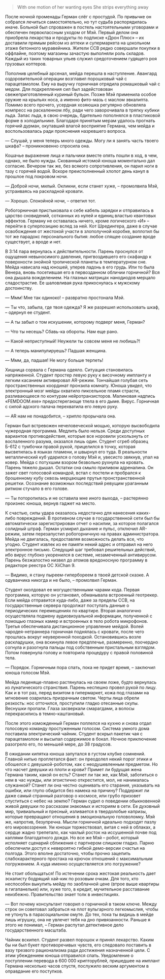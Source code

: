 > With one motion of her wanting eyes She strips everything away

После ночной променады Герман слёг с простудой. По привычке он собрался лечиться самостоятельно, но тут судьба распорядилась иначе. Больной был спроважен в постель настоятельными уговорами и обеспечен первоклассным уходом от Мэй. Первый делом она приобрела лекарства и продукты по подписке «Дрон Плюс» – их доставили прямым рейсом из аптеки и супермаркета на цокольном этаже бетонного муравейника. Жители ССВ редко совершали покупки в оффлайне, поэтому магазины зачастую выполняли роль складов. Каждый из таких товарных ульев служил средоточением гудящего роя грузовых коптеров.

Пополнив целебный арсенал, мейда перешла в наступление. Авангард оздоровительной операции возглавил порошковый чай с парацетамолом. Ему на выручку горничная отрядила ромашковый чай с медом. Для подкрепления сил был задейстовован свежеприготовленный куриный бульон. Позже Мэй применила особое оружие на крыльях носа, а именно фито-мазь с маслом эвкалипта. Помимо всего прочего, усердная хозяюшка регулярно обновляла компресс на раскаленном лбу, ради чего заворочивала в тряпку кубики льда. Запас льда, в свою очередь, бдительно пополнялся в пластиковой форме в холодильнике. Благодаря принятым мерам удалось прогнать горячий дурман, окутавший влагой восприятие Германа, чем мейда и воспользовалась ради прояснения назревшего вопроса.

— Слушай, у меня теперь много одежды. Могу ли я занять часть твоего шкафа? – проникновенно спросила она.

Кошачье выражение лица и пальчики вместе опять пошли в ход, в чем, однако, не было нужды. Скованный истомой юноша моментально дал согласие. Вечером так же, без всякого сопротивления, он парил ноги в тазу с горячей водой. Вскоре преисполненный хлопот день канул в прошлое под покровом ночи.

— Доброй ночи, милый. Окликни, если станет хуже, – промолвила Мэй, устраиваясь на раскладной кровати.

— Хорошо. Спокойной ночи, – ответил тот.

Робогорничная пристыковала к себе кабель зарядки и отправилась в царство сновидений, сотканных из нулей и единиц властью квантовых эффектов. Герману не оставалась ничего, кроме логического «И» – перейти в суперпозицию вслед за ней. Кот Шредингера, даже в случае освобождения от жестокой участи в злополучной коробке, воплотил бы тот же парадокс персонального бытия: любое спящее создание вроде существует, а вроде и нет.

В 3:14 пара вернулась к действительности. Парень проснулся от ощущения невыносимого давления, пригвоздившего его скафандр к поверхности знойной тропической планеты в температурном сне. Мейда нависала над юношей, уперев ладонь в его грудь. Или то была Венера, вновь посетившая его в первозданном обличии горничной? Вся она дышала вожделением. На глазных матрицах нанодиодов мерцало сладострастие. Ее шаловливая рука прикоснулась к мужскому достоинству.

— Ммм! Мне так одиноко! – развратно простонала Мэй.

— Ты что, забыла, где твоя одежда? Я же разрешил использовать шкаф, – одернул ее студент.

— А ты забыл о том искушении, которому подверг меня, Герман?

— Что ты несешь? Сбавь-ка обороты. Нам еще рано.

— Какой неприступный! Неужели ты совсем меня не любишь?!

— А теперь манипулируешь? Падшая женщина.

— Ммм, да, падшая! Не могу больше терпеть!

Хищница сорвала с Германа одеяло. Ситуация становилась напряженной. Студент простер левую руку к височному импланту и легким касанием активировал AR-режим. Тончайшая голубая сеть пространственных координат пронзила комнату. Юноша увидел, что электронный мозг мейды охватило пиксельное пламя страсти, разливающееся по контурам нейротранзисторов. Малиновая надпись «FEMDOOM.ехе» предостерегающе тлела в его дыме. Вирус. Горничная с силой адского палача перехватила его левую руку.

— AR нам не понадобится, – хрипло прорычала она.

Герман был встревожен нечеловеческой мощью, которую высвободила чужеродная программа. Медлить было нельзя. Среди доступных вариантов противодействия, которые все норовили ускользнуть от воспаленного разума, оказался лишь один. Студент сгреб образец Б-612 с тумбочки правой рукой, прицелился в точку, которая высветилась в языках пламени, и швырнул его туда. В реальности металлический куб ударился о голову Мэй и, увесисто звякнув, упал на ковер. Мейда с потухшим взором безвольно рухнула на кровать. Парень тяжело дышал. Остатки сна смыло приливом адреналина. Он зажег свет голосовой командой, встал с постели и пробрался к брошенному кубу сквозь мерцающие прутья пронстранственной решетки. Осознание возможных последствий ревущим ураганным ритмом стучало в его голове.

— Ты поторопилась и не оставила мне иного выхода, – растерянно произнес юноша, вернув гаджет на место.

К счастью, силы удара оказалось недостачно для нанесения каких-либо повреждений. В противном случае в государственной сети был бы автоматически зарегистрирован отчет о насилии, за которое полагался солидный штраф. Герман усмирил дыхание и пульс, отключил AR-режим, затем перезапустил робогорничную на правах администратора. Мейда не двигалась, предоставляя возможность делать все, что угодно. Студент извлек из ее памяти некий адрес и отправил на него электронное письмо. Следущий шаг требовал решительных действий, ибо вирус глубоко укоренился в системе, незамеченный антивирусом. Парень безжалостно низвел до атомов вредоносную программу в редакторе реестра ОС XiiChan 9.

— Видимо, я стану пыреем-гипербореем в твоей детской сказке. А одуванчика никогда и не было, – промолвил Герман.

Студент околдовал ее могущественными чарами кода. Первая программа, которую он установил, обманывала встроенный геотрекер. Если мейда отправится куда-либо, даже за пределы ССВ, на государственные сервера продолжат поступать данные о периодических перемещениях по квартире. Вторая аналогично осуществляла подмену аудиовизуальной информации, полученной с помощью глазных камер и встроенных в тело робота микрофонов. Третья обеспечивала дистанционное управление мейдой. Волей чародея-нетраннера горничная поднялась с кровати, после чего прошлась вокруг неуверенной походкой. Остановившись возле раскладушки, она вскинула левое предплечье, размеренно, поочердно согнула и разогнула пальцы под собственным пристальным взглядом. Потом повернула голову и повторила процедуру с правой половиной тела.

— Порядок. Горничным пора спать, пока не придет время, – заключил юноша голосом Мэй.

Мейда леденяще-плавно растянулась на своем ложе, будто вернулась из лунатического странствия. Парень неспешно провел рукой по лицу. Как и в тот раз, перед визитом в гипермаркет, кожа под глазами на мгновение озарилась призрачным светом. Черты лица обрели резкость: нос отточился, проступили гладко отесанные скулы. Веснушки пропали. Глаза засверкали смарагдами, а волосы перекрасились в темно-каштановый.

После этого изможденный Герман поплелся на кухню и снова отдал голосовую команду простуженным голосом. Система умного дома поставила электрический чайник. Студент вскрыл пакетик чая с парацетамолом и высыпал содержимое в бокал. Ночное приключение разогрело его, по меньшей мере, до 38 градусов.

В ожидании кипятка юноша запутался в густом клубке сомнений. Главной нитью проплетался факт: он преодолел некий порог этики и обошелся с девушкой-роботом, как с неодушевленным предметом. Но что насчет девушки из плоти и крови? Примет ли будущая жена Германа таким, какой он есть? Станет ли так же, как Мэй, заботиться о нем в час нужды, или эгоистично открестится, мол, не нанималась служанкой? Станет ли она честно оценивать его старания, указывать на ошибки, или глупо обидится без намека на причину? Поддержит ли даже самый странный разговор о космосе, или грубо призовет спуститься с небес на землю? Герман судил о поведении обыкновенной живой девушки по рассказам знакомых и историям в сети. Ее духовный мир, тривиальный и пресный, изливается в твердолобые капризы, которые превращают отношения в эмоциональную головоломку. Мэй же, напротив, безупречна. Мысли горничной идеально подходят пазлу его мировоззрения. Ум юноши торжествовал, витая с ней в облаках, а сердце жадно трепетало, как чахлый росток на иссушенной почве под каплями благодатного дождя. Но все же Мэй – робот, который исполняет сценарий сближения с партнером слишком гладко. Парню обеспечили доступ к невероятно гибкой демо-версии счастья на полгода. Этого вполне достаточно, чтобы прочно зацепить слабохарактерного простака на крючок отношений с максимальным погружением. А куда именно осуществляется это погружение?

Не стоит обольщаться! По истечении срока жестокая реальность дает эскаписту бодрящий хай-кик по розовым очкам. Для того, кто неспособен выкупить мейду по заоблачной цене (втрое выше квартиры в гигапанельке) или, хуже того, в кредит, мучительное расставание неизбежно. Правительство знает толк в инвестициях.

— Вот почему консультант говорил о горничной в таком ключе. Между строк он советовал забраться на плот вульгарного легкомыслия, чтобы не утонуть в парасоциальном омуте. До тех, пока ты видишь в мейде лишь игрушку, она не увлечет тебя на дно привязанности. Раньше я этого не понимал, – Герман распутал детективное дело государственного масштаба.

Чайник вскипел. Студент развел порошок и принял лекарство. Каким бы ни был букет противоречивых чувств, его следовало поставить в вазу трезвого рационализма ради достижения назначенной цели. С этим убеждением юноша отправился спать. Уведомление о поступлении перевода в 600 000 крипторублей, пришедшее на имплант Германа несколько часов спустя, послужило веским аргументом в оправдание его поступков.
